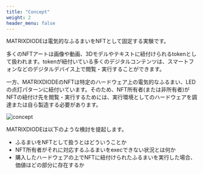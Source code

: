 ```yaml
---
title: "Concept"
weight: 2
header_menu: false
---
```


MATRIXDIODEは電気的なふるまいをNFTとして固定する実験です。

多くのNFTアートは画像や動画、3Dモデルやテキストに紐付けられるtokenとして扱われます。tokenが紐付いている多くのデジタルコンテンツは、スマートフォンなどのデジタルデバイス上で閲覧・実行することができます。

一方、MATRIXDIODEのNFTは特定のハードウェア上の電気的なふるまい、LEDの点灯パターンに紐付いています。そのため、NFT所有者(または非所有者)がNFTの紐付け先を閲覧・実行するためには、実行環境としてのハードウェアを調達または自ら製造する必要があります。

![concept](images/concept.png)

MATRIXDIODEは以下のような検討を提起します。

- ふるまいをNFTとして扱うとはどういうことか
- NFT所有者がそれに対応するふるまいをexecできない状況とは何か
- 購入したハードウェアの上でNFTに紐付けられたふるまいを実行した場合、価値はどの部分に存在するか
